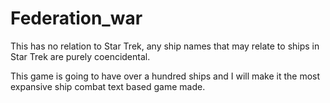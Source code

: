 # Federation_war
This has no relation to Star Trek, any ship names  that may relate to ships in Star Trek are purely coencidental.


This game is going to have over a hundred ships and I will make it the most expansive ship combat text based game made.
